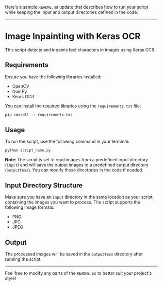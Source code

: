 Here's a sample `README.md` update that describes how to run your script while keeping the input and output directories defined in the code:

---

# Image Inpainting with Keras OCR

This script detects and inpaints text characters in images using Keras OCR.

## Requirements

Ensure you have the following libraries installed:

- OpenCV
- NumPy
- Keras OCR

You can install the required libraries using the `requirements.txt` file:

```bash
pip install -r requirements.txt
```

## Usage

To run the script, use the following command in your terminal:

```bash
python script_name.py
```

**Note**: The script is set to read images from a predefined input directory (`input`) and will save the output images to a predefined output directory (`outputTess`). You can modify these directories in the code if needed.

## Input Directory Structure

Make sure you have an `input` directory in the same location as your script, containing the images you want to process. The script supports the following image formats:

- PNG
- JPG
- JPEG

## Output

The processed images will be saved in the `outputTess` directory after running the script.

---

Feel free to modify any parts of the `README.md` to better suit your project's style!
